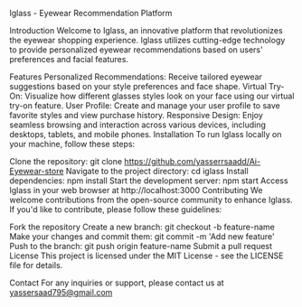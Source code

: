 Iglass - Eyewear Recommendation Platform

Introduction Welcome to Iglass, an innovative platform that revolutionizes the eyewear shopping experience. Iglass utilizes cutting-edge technology to provide personalized eyewear recommendations based on users' preferences and facial features.

Features Personalized Recommendations: Receive tailored eyewear suggestions based on your style preferences and face shape. Virtual Try-On: Visualize how different glasses styles look on your face using our virtual try-on feature. User Profile: Create and manage your user profile to save favorite styles and view purchase history. Responsive Design: Enjoy seamless browsing and interaction across various devices, including desktops, tablets, and mobile phones. Installation To run Iglass locally on your machine, follow these steps:

Clone the repository: git clone https://github.com/yasserrsaadd/Ai-Eyewear-store Navigate to the project directory: cd iglass Install dependencies: npm install Start the development server: npm start Access Iglass in your web browser at http://localhost:3000 Contributing We welcome contributions from the open-source community to enhance Iglass. If you'd like to contribute, please follow these guidelines:

Fork the repository Create a new branch: git checkout -b feature-name Make your changes and commit them: git commit -m 'Add new feature' Push to the branch: git push origin feature-name Submit a pull request License This project is licensed under the MIT License - see the LICENSE file for details.

Contact For any inquiries or support, please contact us at yassersaad795@gmail.com
